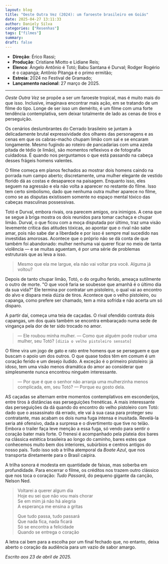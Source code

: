 ```yaml
---
layout: blog
title: "Oeste Outra Vez (2024): um faroeste brasileiro em Goiás"
date: 2025-04-27 13:11:33
author: Daniely Silva
categories: ["Resenhas"]
tags: ["filmes"]
summary:
draft: false
---
```

* **Direção**: Érico Rassi;
* **Produção**: Cristiane Miotto e Lidiane Reis;
* **Elenco**: Ângelo Antônio é Totó; Babu Santana é Durval; Rodger Rogério é o capanga; Antônio Pitanga é o primo ermitão;
* **Estreia**: 2024 no Festival de Gramado;
* **Lançamento nacional**: 27 março de 2025.
<hr>

*Oeste Outra Vez* se propõe a ser um faroeste tropical, mas é muito mais do que isso. Inclusive, imaginava encontrar mais ação, em se tratando de um filme do tipo. Longe de ser isso um demérito, é um filme com uma forte tendência contemplativa, sem deixar totalmente de lado as cenas de tiros e perseguição.

Os cenários deslumbrantes do Cerrado brasileiro se juntam à delicadamente brutal expressividade dos olhares das personagens e as cenas em que os cabras-macho chupam limão com sal e se encaram longamente. Mesmo fugindo ao roteiro de pancadarias com uma azeda pitada de tédio (e limão), são momentos reflexivos e de fotografia cuidadosa. É quando nos perguntamos o que está passando na cabeça desses frágeis homens valentes.

O filme começa em planos fechados ao mostrar dois homens caindo na porrada num campo aberto; discretamente, uma mulher elegante de vestido florido dá as costas e desaparece na paisagem. Enquanto isso, eles seguem na agressão e ela não volta a aparecer no restante do filme. Isso tem certo simbolismo, dado que nenhuma outra mulher aparece no filme, como se as disputas existissem somente no espaço mental tóxico das cabeças masculinas possessivas.

Totó e Durval, embora rivais, ora parecem amigos, ora inimigos. A cena que se segue à briga mostra os dois reunidos para tomar cachaça e chupar limão. Durval, o que ficou com a moça disputada por último, traz uma visão levemente crítica das atitudes tóxicas, ao apontar que o rival não sabe amar, pois não sabe dar a liberdade e por isso é sempre mal sucedido nas investidas amorosas. Acontece que o próprio não se dá conta de que também foi abandonado: mulher nenhuma vai querer ficar no meio de tanta violência — e se muitas aguentam, é por uma série de problemas estruturais que as leva a isso.

> Mesmo que ela me largue, ela não vai voltar pra você. Alguma já voltou?

Depois de tanto chupar limão, Totó, o do orgulho ferido, ameaça sutilmente o outro de morte. "O que você faria se soubesse que amanhã é o último dia da sua vida?" Ele termina por contratar um pistoleiro, o qual vai ao encontro do alvo e dispara meia dúzia de tiros. Acontece que o velho pistoleiro, ou capanga, como prefere ser chamado, tem a mira sofrida e não acerta um só disparo.

A partir daí, começa uma teia de caçadas. O rival ofendido contrata dois capangas, um dos quais também se encontra embaraçado numa sede de vingança pela dor de ter sido trocado no amor.

> — Ele roubou minha mulher.
> — Como que alguém pode roubar uma mulher, seu Totó? `[dizia o velho pistoleiro sensato]`

O filme vira um jogo de gato e rato entre homens que se perseguem e que buscam o apoio um dos outros. O que quase todos têm em comum é um coração ferido e um desejo iludido. A exceção é o primeiro pistoleiro: já idoso, tem uma visão menos dramática do amor ao considerar que simplesmente nunca encontrou ninguém interessante.

> — Por que é que o senhor não arranja uma mulherzinha menos complicada, em, seu Totó?
> — Porque eu gosto dela.

AS caçadas se alternam entre momentos contemplativos em esconderijos, entre tiros à distâncias eas perseguições frenéticas. A mais interessante das perseguições da dá quando do encontro do velho pistoleiro com Totó: dado que o assassinato dá errado, ele vai à sua casa para proteger seu contratante, mas acabam os dois numa fuga intensa e inusitada. Revelá-la seria até ofensivo, dada a surpresa e o divertimento que tive no telão. Embora o trailer faça leve menção a essa fuga, só vendo para sentir o coração bater mais forte. O frenesi é acompanhado pela plateia dos bares na clássica estética brasileira ao longo do caminho, bares estes que conhecemos muito bem dos interiores, subúrbios e centros antigos do nosso país. Tudo isso sob a trilha atemporal da *Boate Azul*, que nos transporta diretamente para o Brasil caipira.

A trilha sonora é modesta em quantidade de faixas, mas soberba em profundidade. Para encerrar o filme, os créditos nos trazem outro clássico que nos toca o coração: *Tudo Passará*, do pequeno gigante da canção, Nelson Ned.

> Voltarei a querer algum dia\
> Hoje eu sei que não vou mais chorar\
> Se em mim já não há alegria\
> A esperança me ensina a gritas
>
> Que tudo passa, tudo passará\
> Que nada fica, nada ficará\
> Só se encontra a felicidade\
> Quando se entrega o coração

A letra cai bem para a escolha por um final fechado que, no entanto, deixa aberto o coração da audiência para um vazio de sabor amargo.

*Escrito aos 23 de abril de 2025.*
